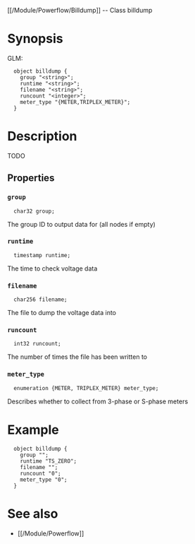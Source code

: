 [[/Module/Powerflow/Billdump]] -- Class billdump

# Synopsis

GLM:

~~~
  object billdump {
    group "<string>";
    runtime "<string>";
    filename "<string>";
    runcount "<integer>";
    meter_type "{METER,TRIPLEX_METER}";
  }
~~~

# Description

TODO

## Properties

### `group`
~~~
  char32 group;
~~~

The group ID to output data for (all nodes if empty)

### `runtime`
~~~
  timestamp runtime;
~~~

The time to check voltage data

### `filename`
~~~
  char256 filename;
~~~

The file to dump the voltage data into

### `runcount`
~~~
  int32 runcount;
~~~

The number of times the file has been written to

### `meter_type`
~~~
  enumeration {METER, TRIPLEX_METER} meter_type;
~~~

Describes whether to collect from 3-phase or S-phase meters

# Example

~~~
  object billdump {
    group "";
    runtime "TS_ZERO";
    filename "";
    runcount "0";
    meter_type "0";
  }
~~~

# See also
* [[/Module/Powerflow]]

